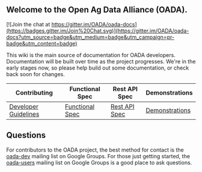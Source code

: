 ## Welcome to the **Open Ag Data Alliance** (OADA).

[![Join the chat at https://gitter.im/OADA/oada-docs](https://badges.gitter.im/Join%20Chat.svg)](https://gitter.im/OADA/oada-docs?utm_source=badge&utm_medium=badge&utm_campaign=pr-badge&utm_content=badge)

This wiki is the main source of documentation for OADA developers.
Documentation will be built over time as the project progresses.  We're in the
early stages now, so please help build out some documentation, or check back
soon for changes.

| Contributing | Functional Spec | Rest API Spec | Demonstrations |
|--------------|-----------------|---------------|----------------|
|  [Developer Guidelines](contributing/Developer-Guidelines.md) | [Functional Spec](functional-specs/README.md) | [Rest API Spec](rest-specs/README.md) |  [Demonstrations](demo-specs/README.md) |

## Questions
For contributors to the OADA project, the best method for contact is the
[oada-dev][oada-dev] mailing list on Google Groups.  For those just getting
started, the [oada-users][oada-users] mailing list on Google Groups is a good
place to ask questions.

[oada-dev]: https://groups.google.com/forum/#!forum/oada-dev
[oada-users]: https://groups.google.com/forum/#!forum/oada-users
[slides]: http://openag.io/OADA_Overview.pdf
[api-slides]: http://openag.io/OADA_API_Overview.pdf
